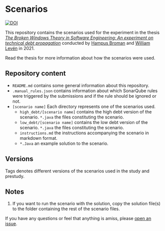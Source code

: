 # Scenarios

[![DOI](https://zenodo.org/badge/313999830.svg)](https://zenodo.org/badge/latestdoi/313999830)

This repository contains the scenarios used for the experiment in the thesis [*The Broken Windows Theory in Software Engineering: An experiment on technical debt propagation*](https://doi.org/10.5281/zenodo.4812956) conducted by [Hampus Broman](https://github.com/HBroman) and [William Levén](https://github.com/williamleven) in 2021.

Read the thesis for more information about how the scenarios were used.

## Repository content

* `README.md` contains some general information about this repository.
* `.manual_rules.json` contains information about which SonarQube rules were triggered by the submissions and if the rule should be ignored or not.
* `[scenario name]` Each directory represents one of the scenarios used.
    * `high_debt/[scenario name]` contains the high debt version of the scenario.
        `*.java` the files constituting the scenario.
    * `low_debt/[scenario name]` contains the low debt version of the scenario.
        `*.java` the files constituting the scenario.
    * `instructions.md` the instructions accompanying the scenario in markdown format.
    * `*.Java` an example solution to the scenario.

## Versions
Tags denotes different versions of the scenarios used in the study and prestudy.

## Notes
1. If you want to run the scenario with the solution, copy the solution file(s) to the folder containing the rest of the scenario files.

If you have any questions or feel that anything is amiss, please [open an issue](https://github.com/BWTSE/Scenarios/issues).
